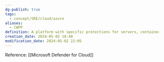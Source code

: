 ```yaml
---
dg-publish: true
tags:
  - concept/SRE/cloud/azure
aliases:
  - CWPP
definition: A platform with specific protections for servers, containers, storage, databases, and other workloads
creation_date: 2024-05-02 18:40
modification_date: 2024-05-02 22:05
---
```

Reference: [[Microsoft Defender for Cloud]]
